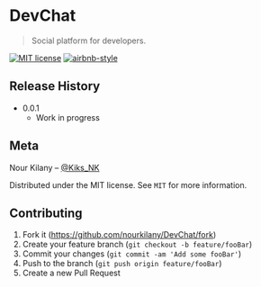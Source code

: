 # DevChat

> Social platform for developers.

[![MIT license](https://img.shields.io/github/license/mashape/apistatus.svg)](http://opensource.org/licenses/MIT)
[![airbnb-style](https://flat.badgen.net/badge/eslint/airbnb/ff5a5f?icon=airbnb)](https://github.com/airbnb/javascript)

## Release History

- 0.0.1
  - Work in progress

## Meta

Nour Kilany – [@Kiks_NK](https://twitter.com/Kiks_NK)

Distributed under the MIT license. See `MIT` for more information.

## Contributing

1. Fork it (<https://github.com/nourkilany/DevChat/fork>)
2. Create your feature branch (`git checkout -b feature/fooBar`)
3. Commit your changes (`git commit -am 'Add some fooBar'`)
4. Push to the branch (`git push origin feature/fooBar`)
5. Create a new Pull Request

